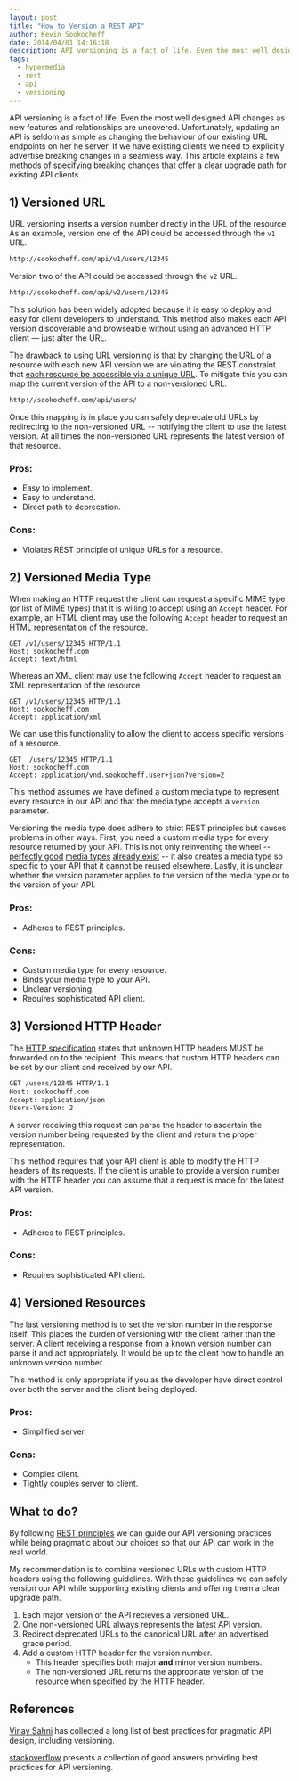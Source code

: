 ```yaml
---
layout: post
title: "How to Version a REST API"
author: Kevin Sookocheff
date: 2014/04/01 14:16:18
description: API versioning is a fact of life. Even the most well designed API changes as new features and relationships are uncovered. Unfortunately, updating an API is seldom as simple as changing the behaviour of our existing URL endpoints on her he server. If we have existing clients we need to explicitly advertise breaking changes in a seamless way. This article explains a few methods of specifying breaking changes that offer a clear upgrade path for existing API clients. 
tags: 
  - hypermedia
  - rest
  - api
  - versioning
---
```


API versioning is a fact of life. Even the most well designed API changes as new features and relationships are uncovered. Unfortunately, updating an API is seldom as simple as changing the behaviour of our existing URL endpoints on her he server. If we have existing clients we need to explicitly advertise breaking changes in a seamless way. This article explains a few methods of specifying breaking changes that offer a clear upgrade path for existing API clients. 

## 1) Versioned URL

URL versioning inserts a version number directly in the URL of the resource. As an example,  version one of the API could be accessed through the `v1` URL.

```bash
http://sookocheff.com/api/v1/users/12345
```

Version two of the API could be accessed through the `v2` URL. 

```bash
http://sookocheff.com/api/v2/users/12345
```

This solution has been widely adopted because it is easy to deploy and easy for client developers to understand. This method also makes each API version discoverable and browseable without using an advanced HTTP client — just alter the URL. 

The drawback to using URL versioning is that by changing the URL of a resource with each new API version we are violating the REST constraint that [each resource be accessible via a unique URL][sookocheffrest]. To mitigate this you can map the current version of the API to a non-versioned URL.

```bash
http://sookocheff.com/api/users/
```

Once this mapping is in place you can safely deprecate old URLs by redirecting to the non-versioned URL -- notifying the client to use the latest version. At all times the non-versioned URL represents the latest version of that resource.

### Pros:
- Easy to implement.
- Easy to understand.
- Direct path to deprecation.

### Cons:
- Violates REST principle of unique URLs for a resource.

## 2) Versioned Media Type

When making an HTTP request the client can request a specific MIME type (or list of MIME types) that it is willing to accept using an `Accept` header. For example, an HTML client may use the following `Accept` header to request an HTML representation of the resource.

```
GET /v1/users/12345 HTTP/1.1
Host: sookocheff.com
Accept: text/html
```

Whereas an XML client may use the following `Accept` header to request an XML representation of the resource.

```
GET /v1/users/12345 HTTP/1.1
Host: sookocheff.com
Accept: application/xml
```

We can use this functionality to allow the client to access specific versions of a resource.

```
GET  /users/12345 HTTP/1.1
Host: sookocheff.com
Accept: application/vnd.sookocheff.user+json?version=2
```

This method assumes we have defined a custom media type to represent every resource in our API and that the media type accepts a `version` parameter.

Versioning the media type does adhere to strict REST principles but causes problems in other ways. First, you need a custom media type for every resource returned by your API. This is not only reinventing the wheel -- [perfectly good][schema] [media types][iana] [already exist][mimelist] -- it also creates a media type so specific to your API that it cannot be reused elsewhere. Lastly, it is unclear whether the version parameter applies to the version of the media type or to the version of your API.

### Pros:
- Adheres to REST principles.

### Cons:
- Custom media type for every resource.
- Binds your media type to your API.
- Unclear versioning.
- Requires sophisticated API client.

## 3) Versioned HTTP Header

The [HTTP specification][httpheader] states that unknown HTTP headers MUST be forwarded on to the recipient. This means that custom HTTP headers can be set by our client and received by our API.

```bash
GET /users/12345 HTTP/1.1
Host: sookocheff.com
Accept: application/json
Users-Version: 2
```

A server receiving this request can parse the header to ascertain the version number being requested by the client and return the proper representation. 

This method requires that your API client is able to modify the HTTP headers of its requests. If the client is unable to provide a version number with the HTTP header you can assume that a request is made for the latest API version.

### Pros:
- Adheres to REST principles.

### Cons:
- Requires sophisticated API client.

## 4) Versioned Resources

The last versioning method is to set the version number in the response itself. This places the burden of versioning with the client rather than the server. A client receiving a response from a known version number can parse it and act appropriately. It would be up to the client how to handle an unknown version number.

This method is only appropriate if you as the developer have direct control over both the server and the client being deployed.

### Pros:
- Simplified server.

### Cons:
- Complex client.
- Tightly couples server to client.

## What to do?

By following [REST principles][sookocheffrest] we can guide our API versioning practices while being pragmatic about our choices so that our API can work in the real world.

My recommendation is to combine versioned URLs with custom HTTP headers using the following guidelines. With these guidelines we can safely version our API while supporting existing clients and offering them a clear upgrade path.

1. Each major version of the API recieves a versioned URL.
2. One non-versioned URL always represents the latest API version. 
3. Redirect deprecated URLs to the canonical URL after an advertised grace period.
4. Add a custom HTTP header for the version number.
	- This header specifies both major **and** minor version numbers.
	- The non-versioned URL returns the appropriate version of the resource when specified by the HTTP header.

## References

[Vinay Sahni][1] has collected a long list of best practices for pragmatic API design, including versioning. 

[stackoverflow][2] presents a collection of good answers providing best practices for API versioning.

[1]: http://www.vinaysahni.com/best-practices-for-a-pragmatic-restful-api
[2]: http://stackoverflow.com/questions/389169/best-practices-for-api-versioning

[sookocheffrest]: http://sookocheff.com/posts/2014-03-19-how-rest-constraints-affect-api-design/
[schema]: http://schema.org/
[iana]: http://www.iana.org/assignments/media-types/media-types.xhtml
[mimelist]: http://www.freeformatter.com/mime-types-list.html
[httpheader]: http://www.w3.org/Protocols/rfc2616/rfc2616-sec7.html#sec7.1
